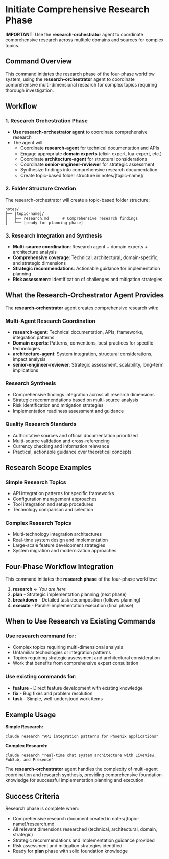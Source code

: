 # Initiate Comprehensive Research Phase

**IMPORTANT**: Use the **research-orchestrator** agent to coordinate
comprehensive research across multiple domains and sources for complex topics.

## Command Overview

This command initiates the research phase of the four-phase workflow system,
using the **research-orchestrator** agent to coordinate comprehensive
multi-dimensional research for complex topics requiring thorough investigation.

## Workflow

### 1. **Research Orchestration Phase**

- **Use research-orchestrator agent** to coordinate comprehensive research
- The agent will:
  - Coordinate **research-agent** for technical documentation and APIs
  - Engage appropriate **domain experts** (elixir-expert, lua-expert, etc.)
  - Coordinate **architecture-agent** for structural considerations
  - Coordinate **senior-engineer-reviewer** for strategic assessment
  - Synthesize findings into comprehensive research documentation
  - Create topic-based folder structure in notes/[topic-name]/

### 2. **Folder Structure Creation**

The research-orchestrator will create a topic-based folder structure:

```
notes/
├── [topic-name]/
│   ├── research.md      # Comprehensive research findings
│   └── [ready for planning phase]
```

### 3. **Research Integration and Synthesis**

- **Multi-source coordination**: Research agent + domain experts + architecture
  analysis
- **Comprehensive coverage**: Technical, architectural, domain-specific, and
  strategic dimensions
- **Strategic recommendations**: Actionable guidance for implementation planning
- **Risk assessment**: Identification of challenges and mitigation strategies

## What the Research-Orchestrator Agent Provides

The **research-orchestrator** agent creates comprehensive research with:

### **Multi-Agent Research Coordination**

- **research-agent**: Technical documentation, APIs, frameworks, integration
  patterns
- **Domain experts**: Patterns, conventions, best practices for specific
  technologies
- **architecture-agent**: System integration, structural considerations, impact
  analysis
- **senior-engineer-reviewer**: Strategic assessment, scalability, long-term
  implications

### **Research Synthesis**

- Comprehensive findings integration across all research dimensions
- Strategic recommendations based on multi-source analysis
- Risk identification and mitigation strategies
- Implementation readiness assessment and guidance

### **Quality Research Standards**

- Authoritative sources and official documentation prioritized
- Multi-source validation and cross-referencing
- Currency checking and information relevance
- Practical, actionable guidance over theoretical concepts

## Research Scope Examples

### **Simple Research Topics**

- API integration patterns for specific frameworks
- Configuration management approaches
- Tool integration and setup procedures
- Technology comparison and selection

### **Complex Research Topics**

- Multi-technology integration architectures
- Real-time system design and implementation
- Large-scale feature development strategies
- System migration and modernization approaches

## Four-Phase Workflow Integration

This command initiates the **research phase** of the four-phase workflow:

1. **research** ← _You are here_
2. **plan** - Strategic implementation planning (next phase)
3. **breakdown** - Detailed task decomposition (follows planning)
4. **execute** - Parallel implementation execution (final phase)

## When to Use Research vs Existing Commands

### **Use research command for:**

- Complex topics requiring multi-dimensional analysis
- Unfamiliar technologies or integration patterns
- Topics requiring strategic assessment and architectural consideration
- Work that benefits from comprehensive expert consultation

### **Use existing commands for:**

- **feature** - Direct feature development with existing knowledge
- **fix** - Bug fixes and problem resolution
- **task** - Simple, well-understood work items

## Example Usage

**Simple Research:**

```
claude research "API integration patterns for Phoenix applications"
```

**Complex Research:**

```
claude research "real-time chat system architecture with LiveView, PubSub, and Presence"
```

The **research-orchestrator** agent handles the complexity of multi-agent
coordination and research synthesis, providing comprehensive foundation
knowledge for successful implementation planning and execution.

## Success Criteria

Research phase is complete when:

- Comprehensive research document created in notes/[topic-name]/research.md
- All relevant dimensions researched (technical, architectural, domain,
  strategic)
- Strategic recommendations and implementation guidance provided
- Risk assessment and mitigation strategies identified
- Ready for **plan** phase with solid foundation knowledge
